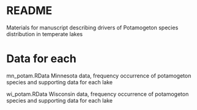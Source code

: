 # README

Materials for manuscript describing drivers of Potamogeton species distribution in temperate lakes

# Data for each 

mn_potam.RData Minnesota data, frequency occurrence of potamogeton species and supporting data for each lake

wi_potam.RData Wisconsin data, frequency occurrence of potamogeton species and supporting data for each lake
